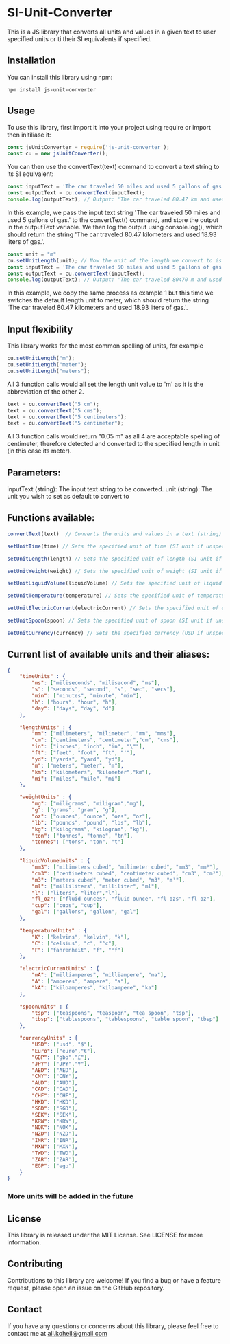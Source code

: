 # SI-Unit-Converter
This is a JS library that converts all units and values in a given text to user specified units or ti their SI equivalents if specified.

## Installation
You can install this library using npm:

```npm install js-unit-converter```

## Usage
To use this library, first import it into your project using require or import then initiliase it:

```js
const jsUnitConverter = require('js-unit-converter');
const cu = new jsUnitConverter();
```

You can then use the convertText(text) command to convert a text string to its SI equivalent:

```js
const inputText = 'The car traveled 50 miles and used 5 gallons of gas.';
const outputText = cu.convertText(inputText);
console.log(outputText); // Output: 'The car traveled 80.47 km and used 18.93 l of gas.'
```
In this example, we pass the input text string 'The car traveled 50 miles and used 5 gallons of gas.' to the convertText() command, and store the output in the outputText variable. We then log the output using console.log(), which should return the string 'The car traveled 80.47 kilometers and used 18.93 liters of gas.'.


```js
const unit = "m"
cu.setUnitLength(unit); // Now the unit of the length we convert to is meter (m) not kilemeter (km)
const inputText = 'The car traveled 50 miles and used 5 gallons of gas.';
const outputText = cu.convertText(inputText);
console.log(outputText); // Output: 'The car traveled 80470 m and used 18.93 l of gas.
```

In this example, we copy the same process as example 1 but this time we switches the default length unit to meter, which should return the string 'The car traveled 80.47 kilometers and used 18.93 liters of gas.'.

## Input flexibility 

This library works for the most common spelling of units, for example

```js
cu.setUnitLength("m");
cu.setUnitLength("meter");
cu.setUnitLength("meters");
```

All 3 function calls would all set the length unit value to 'm' as it is the abbreviation of the other 2.

```js
text = cu.convertText("5 cm");
text = cu.convertText("5 cms");
text = cu.convertText("5 centimeters");
text = cu.convertText("5 centimeter");
```

All 3 function calls would return "0.05 m" as all 4 are acceptable spelling of centimeter, therefore detected and converted to the specified length in unit (in this case its meter).

## Parameters:

inputText (string): The input text string to be converted.
unit (string): The unit you wish to set as default to convert to

## Functions available:
```js
convertText(text)  // Converts the units and values in a text (string) to specified units

setUnitTime(time) // Sets the specified unit of time (SI unit if unspecified) 

setUnitLength(length) // Sets the specified unit of length (SI unit if unspecified) 

setUnitWeight(weight) // Sets the specified unit of weight (SI unit if unspecified) 

setUnitLiquidVolume(liquidVolume) // Sets the specified unit of liquid volume (SI unit if unspecified) 

setUnitTemperature(temperature) // Sets the specified unit of temperature (SI unit if unspecified) 

setUnitElectricCurrent(electricCurrent) // Sets the specified unit of electric current (SI unit if unspecified) 

setUnitSpoon(spoon) // Sets the specified unit of spoon (SI unit if unspecified) 

setUnitCurrency(currency) // Sets the specified currency (USD if unspecified) 
```

## Current list of available units and their aliases:
```json
{
    "timeUnits" : {
        "ms": ["miliseconds", "milisecond", "ms"],
        "s": ["seconds", "second", "s", "sec", "secs"],
        "min": ["minutes", "minute", "min"],
        "h": ["hours", "hour", "h"],
        "day": ["days", "day", "d"]
    },

    "lengthUnits" : {
        "mm": ["milimeters", "milimeter", "mm", "mms"],
        "cm": ["centimeters", "centimeter","cm", "cms"],
        "in": ["inches", "inch", "in", "\""],
        "ft": ["feet", "foot", "ft", "'"],
        "yd": ["yards", "yard", "yd"],
        "m": ["meters", "meter", "m"],
        "km": ["kilometers", "kilometer","km"],
        "mi": ["miles", "mile", "mi"]
    },

    "weightUnits" : {
        "mg": ["miligrams", "miligram","mg"],
        "g": ["grams", "gram", "g"],
        "oz": ["ounces", "ounce", "ozs", "oz"],
        "lb": ["pounds", "pound", "lbs", "lb"],
        "kg": ["kilograms", "kilogram", "kg"],
        "ton": ["tonnes", "tonne", "tn"], 
        "tonnes": ["tons", "ton", "t"]
    },

    "liquidVolumeUnits" : {
        "mm3": ["milimeters cubed", "milimeter cubed", "mm3", "mm³"],
        "cm3": ["centimeters cubed", "centimeter cubed", "cm3", "cm³"],
        "m3": ["meters cubed", "meter cubed", "m3", "m³"],
        "ml": ["milliliters", "milliliter", "ml"],
        "l": ["liters", "liter","l"],
        "fl_oz": ["fluid ounces", "fluid ounce", "fl ozs", "fl oz"],
        "cup": ["cups", "cup"],
        "gal": ["gallons", "gallon", "gal"]
    },

    "temperatureUnits" : {
        "K": ["kelvins", "kelvin", "k"],
        "C": ["celsius", "c", "°c"],
        "F": ["fahrenheit", "f", "°f"]
    },

    "electricCurrentUnits" : {
        "mA": ["milliamperes", "milliampere", "ma"],
        "A": ["amperes", "ampere", "a"],
        "kA": ["kiloamperes", "kiloampere", "ka"]
    },

    "spoonUnits" : {
        "tsp": ["teaspoons", "teaspoon", "tea spoon", "tsp"],
        "tbsp": ["tablespoons", "tablespoons", "table spoon", "tbsp"]
    },

    "currencyUnits" : {
        "USD": ["usd", "$"],
        "Euro": ["euro","€"],
        "GBP": ["gbp","£"],
        "JPY": ["JPY","¥"],
        "AED": ["AED"], 
        "CNY": ["CNY"], 
        "AUD": ["AUD"],
        "CAD": ["CAD"],
        "CHF": ["CHF"],
        "HKD": ["HKD"],
        "SGD": ["SGD"],
        "SEK": ["SEK"],
        "KRW": ["KRW"],
        "NOK": ["NOK"],
        "NZD": ["NZD"],
        "INR": ["INR"],
        "MXN": ["MXN"],
        "TWD": ["TWD"],
        "ZAR": ["ZAR"],
        "EGP": ["egp"]
    }
}
```
### More units will be added in the future

## License
This library is released under the MIT License. See LICENSE for more information.

## Contributing
Contributions to this library are welcome! If you find a bug or have a feature request, please open an issue on the GitHub repository.

## Contact
If you have any questions or concerns about this library, please feel free to contact me at ali.koheil@gmail.com
